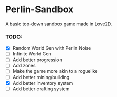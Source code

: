 # Perlin-Sandbox
A basic top-down sandbox game made in Love2D.

### TODO:
- [x] Random World Gen with Perlin Noise
- [ ] Infinite World Gen
- [ ] Add better progression
- [ ] Add zones
- [ ] Make the game more akin to a roguelike
- [ ] Add better mining/building
- [x] Add better inventory system
- [ ] Add better crafting system
